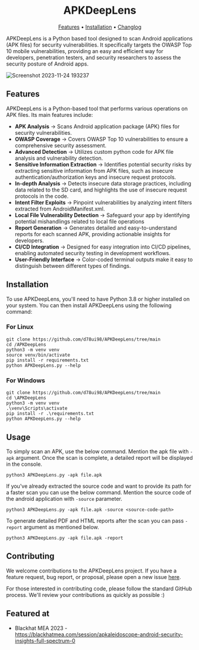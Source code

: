 # <div align="center">APKDeepLens</div>
<div align="center">
<a href="https://github.com/d78ui98/APKDeepLens/tree/master#features">Features</a> • 
<a href="https://github.com/d78ui98/APKDeepLens/tree/master#installation">Installation</a> • 
<a href="https://github.com/d78ui98/APKDeepLens/blob/master/CHANGELOG.md">Changlog</a>
</div>
<p>

APKDeepLens is a Python based tool designed to scan Android applications (APK files) for security vulnerabilities. It specifically targets the OWASP Top 10 mobile vulnerabilities, providing an easy and efficient way for developers, penetration testers, and security researchers to assess the security posture of Android apps.

![Screenshot 2023-11-24 193237](https://github.com/d78ui98/APKDeepLens/assets/27950739/39d7adfe-20b6-4b8e-bf9d-7f7759276a69)


## Features

APKDeepLens is a Python-based tool that performs various operations on APK files. Its main features include:

- **APK Analysis** -> Scans Android application package (APK) files for security vulnerabilities.
- **OWASP Coverage** -> Covers OWASP Top 10 vulnerabilities to ensure a comprehensive security assessment.
- **Advanced Detection** -> Utilizes custom python code for APK file analysis and vulnerability detection.
- **Sensitive Information Extraction** -> Identifies potential security risks by extracting sensitive information from APK files, such as insecure authentication/authorization keys and insecure request protocols.
- **In-depth Analysis** -> Detects insecure data storage practices, including data related to the SD card, and highlights the use of insecure request protocols in the code.
- **Intent Filter Exploits** -> Pinpoint vulnerabilities by analyzing intent filters extracted from AndroidManifest.xml.
- **Local File Vulnerability Detection** -> Safeguard your app by identifying potential mishandlings related to local file operations
- **Report Generation** -> Generates detailed and easy-to-understand reports for each scanned APK, providing actionable insights for developers.
- **CI/CD Integration** -> Designed for easy integration into CI/CD pipelines, enabling automated security testing in development workflows.
- **User-Friendly Interface** -> Color-coded terminal outputs make it easy to distinguish between different types of findings.

## Installation

To use APKDeepLens, you'll need to have Python 3.8 or higher installed on your system. You can then install APKDeepLens using the following command:
### For Linux
```
git clone https://github.com/d78ui98/APKDeepLens/tree/main
cd /APKDeepLens
python3 -m venv venv
source venv/bin/activate
pip install -r requirements.txt
python APKDeepLens.py --help
```
### For Windows
```
git clone https://github.com/d78ui98/APKDeepLens/tree/main
cd \APKDeepLens
python3 -m venv venv
.\venv\Scripts\activate
pip install -r .\requirements.txt
python APKDeepLens.py --help
```

## Usage

To simply scan an APK, use the below command. Mention the apk file with `-apk` argument. 
Once the scan is complete, a detailed report will be displayed in the console.

```
python3 APKDeepLens.py -apk file.apk
```

If you've already extracted the source code and want to provide its path for a faster scan you can use the below command.
Mention the source code of the android application with `-source` parameter.
 
```
python3 APKDeepLens.py -apk file.apk -source <source-code-path>
```
To generate detailed PDF and HTML reports after the scan you can pass `-report` argument as mentioned below.
```
python3 APKDeepLens.py -apk file.apk -report
```
## Contributing

We welcome contributions to the APKDeepLens project. If you have a feature request, bug report, or proposal, please open a new issue [here](https://github.com/d78ui98/APKDeepLens/issues).

For those interested in contributing code, please follow the standard GitHub process.
We'll review your contributions as quickly as possible :)

## Featured at

 - Blackhat MEA 2023 - https://blackhatmea.com/session/apkaleidoscope-android-security-insights-full-spectrum-0

